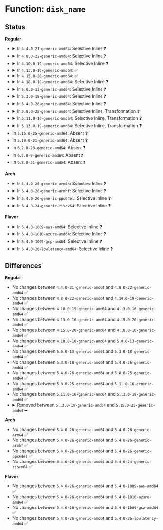 # Function: <code>disk_name</code>

## Status
<b>Regular</b>
<ul>
<li>
<details>
<summary>In <code>4.4.0-21-generic-amd64</code>: Selective Inline ❓</summary>

```c
char * disk_name(struct gendisk * hd, int partno, char * buf)
```

```json
{
  "name": "disk_name",
  "collision_type": "Unique Global",
  "inline_type": "Selective",
  "funcs": [
    {
      "addr": 18446744071582830880,
      "name": "disk_name",
      "external": true,
      "loc": "block/partition-generic.c:34",
      "file": "block/partition-generic.c",
      "inline": "not declared, inlined",
      "caller_inline": [],
      "caller_func": [
        "fs/block_dev.c:flush_disk",
        "fs/block_dev.c:check_disk_size_change",
        "block/genhd.c:diskstats_show",
        "block/genhd.c:printk_all_partitions",
        "block/partition-generic.c:bdevname",
        "block/partitions/check.c:check_partition"
      ]
    }
  ],
  "symbols": [
    {
      "addr": 18446744071582830880,
      "name": "disk_name",
      "section": ".text",
      "bind": "STB_GLOBAL",
      "size": 161
    }
  ]
}
```
</details>
</li>
<li>
<details>
<summary>In <code>4.8.0-22-generic-amd64</code>: Selective Inline ❓</summary>

```c
char * disk_name(struct gendisk * hd, int partno, char * buf)
```

```json
{
  "name": "disk_name",
  "collision_type": "Unique Global",
  "inline_type": "Selective",
  "funcs": [
    {
      "addr": 18446744071583110496,
      "name": "disk_name",
      "external": true,
      "loc": "block/partition-generic.c:35",
      "file": "block/partition-generic.c",
      "inline": "not declared, inlined",
      "caller_inline": [],
      "caller_func": [
        "block/genhd.c:diskstats_show",
        "block/genhd.c:printk_all_partitions",
        "block/partition-generic.c:bdevname",
        "block/partitions/check.c:check_partition"
      ]
    }
  ],
  "symbols": [
    {
      "addr": 18446744071583110496,
      "name": "disk_name",
      "section": ".text",
      "bind": "STB_GLOBAL",
      "size": 161
    }
  ]
}
```
</details>
</li>
<li>
<details>
<summary>In <code>4.10.0-19-generic-amd64</code>: Selective Inline ❓</summary>

```c
char * disk_name(struct gendisk * hd, int partno, char * buf)
```

```json
{
  "name": "disk_name",
  "collision_type": "Unique Global",
  "inline_type": "Selective",
  "funcs": [
    {
      "addr": 18446744071583222016,
      "name": "disk_name",
      "external": true,
      "loc": "block/partition-generic.c:35",
      "file": "block/partition-generic.c",
      "inline": "not declared, inlined",
      "caller_inline": [],
      "caller_func": [
        "block/genhd.c:diskstats_show",
        "block/genhd.c:printk_all_partitions",
        "block/partition-generic.c:bdevname",
        "block/partitions/check.c:check_partition"
      ]
    }
  ],
  "symbols": [
    {
      "addr": 18446744071583222016,
      "name": "disk_name",
      "section": ".text",
      "bind": "STB_GLOBAL",
      "size": 160
    }
  ]
}
```
</details>
</li>
<li>
<details>
<summary>In <code>4.13.0-16-generic-amd64</code>: ✅</summary>

```c
char * disk_name(struct gendisk * hd, int partno, char * buf)
```

```json
{
  "name": "disk_name",
  "collision_type": "Unique Global",
  "inline_type": "No",
  "funcs": [
    {
      "addr": 18446744071583276048,
      "name": "disk_name",
      "external": true,
      "loc": "block/partition-generic.c:34",
      "file": "block/partition-generic.c",
      "inline": "seen, unknown",
      "caller_inline": [],
      "caller_func": [
        "block/genhd.c:diskstats_show",
        "block/genhd.c:printk_all_partitions",
        "block/partition-generic.c:bdevname",
        "block/partitions/check.c:check_partition"
      ]
    }
  ],
  "symbols": [
    {
      "addr": 18446744071583276048,
      "name": "disk_name",
      "section": ".text",
      "bind": "STB_GLOBAL",
      "size": 160
    }
  ]
}
```
</details>
</li>
<li>
<details>
<summary>In <code>4.15.0-20-generic-amd64</code>: ✅</summary>

```c
char * disk_name(struct gendisk * hd, int partno, char * buf)
```

```json
{
  "name": "disk_name",
  "collision_type": "Unique Global",
  "inline_type": "No",
  "funcs": [
    {
      "addr": 18446744071583456304,
      "name": "disk_name",
      "external": true,
      "loc": "block/partition-generic.c:35",
      "file": "block/partition-generic.c",
      "inline": "seen, unknown",
      "caller_inline": [],
      "caller_func": [
        "block/genhd.c:diskstats_show",
        "block/genhd.c:printk_all_partitions",
        "block/partition-generic.c:bdevname",
        "block/partitions/check.c:check_partition"
      ]
    }
  ],
  "symbols": [
    {
      "addr": 18446744071583456304,
      "name": "disk_name",
      "section": ".text",
      "bind": "STB_GLOBAL",
      "size": 160
    }
  ]
}
```
</details>
</li>
<li>
<details>
<summary>In <code>4.18.0-10-generic-amd64</code>: Selective Inline ❓</summary>

```c
char * disk_name(struct gendisk * hd, int partno, char * buf)
```

```json
{
  "name": "disk_name",
  "collision_type": "Unique Global",
  "inline_type": "Selective",
  "funcs": [
    {
      "addr": 18446744071583667712,
      "name": "disk_name",
      "external": true,
      "loc": "block/partition-generic.c:35",
      "file": "block/partition-generic.c",
      "inline": "not declared, inlined",
      "caller_inline": [],
      "caller_func": [
        "block/genhd.c:diskstats_show",
        "block/genhd.c:printk_all_partitions",
        "block/partition-generic.c:bio_devname",
        "block/partition-generic.c:bdevname",
        "block/partitions/check.c:check_partition"
      ]
    }
  ],
  "symbols": [
    {
      "addr": 18446744071583667712,
      "name": "disk_name",
      "section": ".text",
      "bind": "STB_GLOBAL",
      "size": 160
    }
  ]
}
```
</details>
</li>
<li>
<details>
<summary>In <code>5.0.0-13-generic-amd64</code>: Selective Inline ❓</summary>

```c
char * disk_name(struct gendisk * hd, int partno, char * buf)
```

```json
{
  "name": "disk_name",
  "collision_type": "Unique Global",
  "inline_type": "Selective",
  "funcs": [
    {
      "addr": 18446744071583774816,
      "name": "disk_name",
      "external": true,
      "loc": "block/partition-generic.c:35",
      "file": "block/partition-generic.c",
      "inline": "not declared, inlined",
      "caller_inline": [],
      "caller_func": [
        "block/genhd.c:diskstats_show",
        "block/genhd.c:printk_all_partitions",
        "block/partition-generic.c:bio_devname",
        "block/partition-generic.c:bdevname",
        "block/partitions/check.c:check_partition"
      ]
    }
  ],
  "symbols": [
    {
      "addr": 18446744071583774816,
      "name": "disk_name",
      "section": ".text",
      "bind": "STB_GLOBAL",
      "size": 160
    }
  ]
}
```
</details>
</li>
<li>
<details>
<summary>In <code>5.3.0-18-generic-amd64</code>: Selective Inline ❓</summary>

```c
char * disk_name(struct gendisk * hd, int partno, char * buf)
```

```json
{
  "name": "disk_name",
  "collision_type": "Unique Global",
  "inline_type": "Selective",
  "funcs": [
    {
      "addr": 18446744071583964656,
      "name": "disk_name",
      "external": true,
      "loc": "block/partition-generic.c:35",
      "file": "block/partition-generic.c",
      "inline": "not declared, inlined",
      "caller_inline": [],
      "caller_func": [
        "block/genhd.c:diskstats_show",
        "block/genhd.c:printk_all_partitions",
        "block/partition-generic.c:bio_devname",
        "block/partition-generic.c:bdevname",
        "block/partitions/check.c:check_partition"
      ]
    }
  ],
  "symbols": [
    {
      "addr": 18446744071583964656,
      "name": "disk_name",
      "section": ".text",
      "bind": "STB_GLOBAL",
      "size": 159
    }
  ]
}
```
</details>
</li>
<li>
<details>
<summary>In <code>5.4.0-26-generic-amd64</code>: Selective Inline ❓</summary>

```c
char * disk_name(struct gendisk * hd, int partno, char * buf)
```

```json
{
  "name": "disk_name",
  "collision_type": "Unique Global",
  "inline_type": "Selective",
  "funcs": [
    {
      "addr": 18446744071584068016,
      "name": "disk_name",
      "external": true,
      "loc": "block/partition-generic.c:35",
      "file": "block/partition-generic.c",
      "inline": "not declared, inlined",
      "caller_inline": [],
      "caller_func": [
        "block/genhd.c:diskstats_show",
        "block/genhd.c:printk_all_partitions",
        "block/partition-generic.c:bio_devname",
        "block/partition-generic.c:bdevname",
        "block/partitions/check.c:check_partition"
      ]
    }
  ],
  "symbols": [
    {
      "addr": 18446744071584068016,
      "name": "disk_name",
      "section": ".text",
      "bind": "STB_GLOBAL",
      "size": 159
    }
  ]
}
```
</details>
</li>
<li>
<details>
<summary>In <code>5.8.0-25-generic-amd64</code>: Selective Inline, Transformation ❓</summary>

```c
char * disk_name(struct gendisk * hd, int partno, char * buf)
```

```json
{
  "name": "disk_name",
  "collision_type": "Unique Global",
  "inline_type": "Selective",
  "funcs": [
    {
      "addr": 18446744071584456755,
      "name": "disk_name",
      "external": true,
      "loc": "block/genhd.c:77",
      "file": "block/genhd.c",
      "inline": "not declared, inlined",
      "caller_inline": [
        "block/genhd.c:diskstats_show",
        "block/genhd.c:bdevname"
      ],
      "caller_func": [
        "block/bio.c:bio_devname",
        "block/blk-settings.c:disk_stack_limits",
        "block/genhd.c:diskstats_show",
        "block/genhd.c:printk_all_partitions",
        "block/genhd.c:bdevname",
        "block/partitions/core.c:check_partition"
      ]
    }
  ],
  "symbols": [
    {
      "addr": 18446744071584454288,
      "name": "disk_name.part.0",
      "section": ".text",
      "bind": "STB_LOCAL",
      "size": 114
    },
    {
      "addr": 18446744071584458624,
      "name": "disk_name",
      "section": ".text",
      "bind": "STB_GLOBAL",
      "size": 65
    }
  ]
}
```
</details>
</li>
<li>
<details>
<summary>In <code>5.11.0-16-generic-amd64</code>: Selective Inline, Transformation ❓</summary>

```c
char * disk_name(struct gendisk * hd, int partno, char * buf)
```

```json
{
  "name": "disk_name",
  "collision_type": "Unique Global",
  "inline_type": "Selective",
  "funcs": [
    {
      "addr": 18446744071584573427,
      "name": "disk_name",
      "external": true,
      "loc": "block/genhd.c:94",
      "file": "block/genhd.c",
      "inline": "not declared, inlined",
      "caller_inline": [
        "block/genhd.c:diskstats_show",
        "block/genhd.c:bdevname"
      ],
      "caller_func": [
        "block/bio.c:bio_devname",
        "block/blk-settings.c:disk_stack_limits",
        "block/genhd.c:diskstats_show",
        "block/genhd.c:printk_all_partitions",
        "block/genhd.c:bdevname",
        "block/partitions/core.c:check_partition"
      ]
    }
  ],
  "symbols": [
    {
      "addr": 18446744071584571184,
      "name": "disk_name.part.0",
      "section": ".text",
      "bind": "STB_LOCAL",
      "size": 135
    },
    {
      "addr": 18446744071591372911,
      "name": "disk_name.part.0.cold",
      "section": ".text",
      "bind": "STB_LOCAL",
      "size": 24
    },
    {
      "addr": 18446744071584574352,
      "name": "disk_name",
      "section": ".text",
      "bind": "STB_GLOBAL",
      "size": 65
    }
  ]
}
```
</details>
</li>
<li>
<details>
<summary>In <code>5.13.0-19-generic-amd64</code>: Selective Inline, Transformation ❓</summary>

```c
char * disk_name(struct gendisk * hd, int partno, char * buf)
```

```json
{
  "name": "disk_name",
  "collision_type": "Unique Global",
  "inline_type": "Selective",
  "funcs": [
    {
      "addr": 18446744071584605546,
      "name": "disk_name",
      "external": true,
      "loc": "block/genhd.c:91",
      "file": "block/genhd.c",
      "inline": "not declared, inlined",
      "caller_inline": [
        "block/genhd.c:diskstats_show",
        "block/genhd.c:bdevname"
      ],
      "caller_func": [
        "block/blk-settings.c:disk_stack_limits",
        "block/genhd.c:diskstats_show",
        "block/genhd.c:printk_all_partitions",
        "block/genhd.c:bdevname",
        "block/partitions/core.c:check_partition"
      ]
    }
  ],
  "symbols": [
    {
      "addr": 18446744071584603568,
      "name": "disk_name.part.0",
      "section": ".text",
      "bind": "STB_LOCAL",
      "size": 135
    },
    {
      "addr": 18446744071591315509,
      "name": "disk_name.part.0.cold",
      "section": ".text",
      "bind": "STB_LOCAL",
      "size": 24
    },
    {
      "addr": 18446744071584607040,
      "name": "disk_name",
      "section": ".text",
      "bind": "STB_GLOBAL",
      "size": 65
    }
  ]
}
```
</details>
</li>
<li>
In <code>5.15.0-25-generic-amd64</code>: Absent ❓
</li>
<li>
In <code>5.19.0-21-generic-amd64</code>: Absent ❓
</li>
<li>
In <code>6.2.0-20-generic-amd64</code>: Absent ❓
</li>
<li>
In <code>6.5.0-9-generic-amd64</code>: Absent ❓
</li>
<li>
In <code>6.8.0-31-generic-amd64</code>: Absent ❓
</li>
</ul>
<b>Arch</b>
<ul>
<li>
<details>
<summary>In <code>5.4.0-26-generic-arm64</code>: Selective Inline ❓</summary>

```c
char * disk_name(struct gendisk * hd, int partno, char * buf)
```

```json
{
  "name": "disk_name",
  "collision_type": "Unique Global",
  "inline_type": "Selective",
  "funcs": [
    {
      "addr": 18446603336495911240,
      "name": "disk_name",
      "external": true,
      "loc": "block/partition-generic.c:35",
      "file": "block/partition-generic.c",
      "inline": "not declared, inlined",
      "caller_inline": [],
      "caller_func": [
        "block/genhd.c:diskstats_show",
        "block/genhd.c:printk_all_partitions",
        "block/partition-generic.c:bio_devname",
        "block/partition-generic.c:bdevname",
        "block/partitions/check.c:check_partition"
      ]
    }
  ],
  "symbols": [
    {
      "addr": 18446603336495911240,
      "name": "disk_name",
      "section": ".text",
      "bind": "STB_GLOBAL",
      "size": 204
    }
  ]
}
```
</details>
</li>
<li>
<details>
<summary>In <code>5.4.0-26-generic-armhf</code>: Selective Inline ❓</summary>

```c
char * disk_name(struct gendisk * hd, int partno, char * buf)
```

```json
{
  "name": "disk_name",
  "collision_type": "Unique Global",
  "inline_type": "Selective",
  "funcs": [
    {
      "addr": 3229253804,
      "name": "disk_name",
      "external": true,
      "loc": "block/partition-generic.c:35",
      "file": "block/partition-generic.c",
      "inline": "not declared, inlined",
      "caller_inline": [],
      "caller_func": [
        "block/genhd.c:diskstats_show",
        "block/genhd.c:printk_all_partitions",
        "block/partition-generic.c:bio_devname",
        "block/partition-generic.c:bdevname",
        "block/partitions/check.c:check_partition"
      ]
    }
  ],
  "symbols": [
    {
      "addr": 3229253804,
      "name": "disk_name",
      "section": ".text",
      "bind": "STB_GLOBAL",
      "size": 156
    }
  ]
}
```
</details>
</li>
<li>
<details>
<summary>In <code>5.4.0-26-generic-ppc64el</code>: Selective Inline ❓</summary>

```c
char * disk_name(struct gendisk * hd, int partno, char * buf)
```

```json
{
  "name": "disk_name",
  "collision_type": "Unique Global",
  "inline_type": "Selective",
  "funcs": [
    {
      "addr": 13835058055290120416,
      "name": "disk_name",
      "external": true,
      "loc": "block/partition-generic.c:35",
      "file": "block/partition-generic.c",
      "inline": "not declared, inlined",
      "caller_inline": [],
      "caller_func": [
        "block/genhd.c:diskstats_show",
        "block/genhd.c:printk_all_partitions",
        "block/partition-generic.c:bio_devname",
        "block/partition-generic.c:bdevname",
        "block/partitions/check.c:check_partition"
      ]
    }
  ],
  "symbols": [
    {
      "addr": 13835058055290120416,
      "name": "disk_name",
      "section": ".text",
      "bind": "STB_GLOBAL",
      "size": 276
    }
  ]
}
```
</details>
</li>
<li>
<details>
<summary>In <code>5.4.0-24-generic-riscv64</code>: Selective Inline ❓</summary>

```c
char * disk_name(struct gendisk * hd, int partno, char * buf)
```

```json
{
  "name": "disk_name",
  "collision_type": "Unique Global",
  "inline_type": "Selective",
  "funcs": [
    {
      "addr": 18446743936275025344,
      "name": "disk_name",
      "external": true,
      "loc": "block/partition-generic.c:35",
      "file": "block/partition-generic.c",
      "inline": "not declared, inlined",
      "caller_inline": [],
      "caller_func": [
        "block/genhd.c:diskstats_show",
        "block/genhd.c:printk_all_partitions",
        "block/partition-generic.c:bio_devname",
        "block/partition-generic.c:bdevname",
        "block/partitions/check.c:check_partition"
      ]
    }
  ],
  "symbols": [
    {
      "addr": 18446743936275025344,
      "name": "disk_name",
      "section": ".text",
      "bind": "STB_GLOBAL",
      "size": 164
    }
  ]
}
```
</details>
</li>
</ul>
<b>Flavor</b>
<ul>
<li>
<details>
<summary>In <code>5.4.0-1009-aws-amd64</code>: Selective Inline ❓</summary>

```c
char * disk_name(struct gendisk * hd, int partno, char * buf)
```

```json
{
  "name": "disk_name",
  "collision_type": "Unique Global",
  "inline_type": "Selective",
  "funcs": [
    {
      "addr": 18446744071584036752,
      "name": "disk_name",
      "external": true,
      "loc": "block/partition-generic.c:35",
      "file": "block/partition-generic.c",
      "inline": "not declared, inlined",
      "caller_inline": [],
      "caller_func": [
        "block/genhd.c:diskstats_show",
        "block/genhd.c:printk_all_partitions",
        "block/partition-generic.c:bio_devname",
        "block/partition-generic.c:bdevname",
        "block/partitions/check.c:check_partition"
      ]
    }
  ],
  "symbols": [
    {
      "addr": 18446744071584036752,
      "name": "disk_name",
      "section": ".text",
      "bind": "STB_GLOBAL",
      "size": 159
    }
  ]
}
```
</details>
</li>
<li>
<details>
<summary>In <code>5.4.0-1010-azure-amd64</code>: Selective Inline ❓</summary>

```c
char * disk_name(struct gendisk * hd, int partno, char * buf)
```

```json
{
  "name": "disk_name",
  "collision_type": "Unique Global",
  "inline_type": "Selective",
  "funcs": [
    {
      "addr": 18446744071583972512,
      "name": "disk_name",
      "external": true,
      "loc": "block/partition-generic.c:35",
      "file": "block/partition-generic.c",
      "inline": "not declared, inlined",
      "caller_inline": [],
      "caller_func": [
        "block/genhd.c:diskstats_show",
        "block/genhd.c:printk_all_partitions",
        "block/partition-generic.c:bio_devname",
        "block/partition-generic.c:bdevname",
        "block/partitions/check.c:check_partition"
      ]
    }
  ],
  "symbols": [
    {
      "addr": 18446744071583972512,
      "name": "disk_name",
      "section": ".text",
      "bind": "STB_GLOBAL",
      "size": 159
    }
  ]
}
```
</details>
</li>
<li>
<details>
<summary>In <code>5.4.0-1009-gcp-amd64</code>: Selective Inline ❓</summary>

```c
char * disk_name(struct gendisk * hd, int partno, char * buf)
```

```json
{
  "name": "disk_name",
  "collision_type": "Unique Global",
  "inline_type": "Selective",
  "funcs": [
    {
      "addr": 18446744071584020512,
      "name": "disk_name",
      "external": true,
      "loc": "block/partition-generic.c:35",
      "file": "block/partition-generic.c",
      "inline": "not declared, inlined",
      "caller_inline": [],
      "caller_func": [
        "block/genhd.c:diskstats_show",
        "block/genhd.c:printk_all_partitions",
        "block/partition-generic.c:bio_devname",
        "block/partition-generic.c:bdevname",
        "block/partitions/check.c:check_partition"
      ]
    }
  ],
  "symbols": [
    {
      "addr": 18446744071584020512,
      "name": "disk_name",
      "section": ".text",
      "bind": "STB_GLOBAL",
      "size": 159
    }
  ]
}
```
</details>
</li>
<li>
<details>
<summary>In <code>5.4.0-26-lowlatency-amd64</code>: Selective Inline ❓</summary>

```c
char * disk_name(struct gendisk * hd, int partno, char * buf)
```

```json
{
  "name": "disk_name",
  "collision_type": "Unique Global",
  "inline_type": "Selective",
  "funcs": [
    {
      "addr": 18446744071584123056,
      "name": "disk_name",
      "external": true,
      "loc": "block/partition-generic.c:35",
      "file": "block/partition-generic.c",
      "inline": "not declared, inlined",
      "caller_inline": [],
      "caller_func": [
        "block/genhd.c:diskstats_show",
        "block/genhd.c:printk_all_partitions",
        "block/partition-generic.c:bio_devname",
        "block/partition-generic.c:bdevname",
        "block/partitions/check.c:check_partition"
      ]
    }
  ],
  "symbols": [
    {
      "addr": 18446744071584123056,
      "name": "disk_name",
      "section": ".text",
      "bind": "STB_GLOBAL",
      "size": 159
    }
  ]
}
```
</details>
</li>
</ul>

## Differences
<b>Regular</b>
<ul>
<li>
No changes between <code>4.4.0-21-generic-amd64</code> and <code>4.8.0-22-generic-amd64</code> ✅
</li>
<li>
No changes between <code>4.8.0-22-generic-amd64</code> and <code>4.10.0-19-generic-amd64</code> ✅
</li>
<li>
No changes between <code>4.10.0-19-generic-amd64</code> and <code>4.13.0-16-generic-amd64</code> ✅
</li>
<li>
No changes between <code>4.13.0-16-generic-amd64</code> and <code>4.15.0-20-generic-amd64</code> ✅
</li>
<li>
No changes between <code>4.15.0-20-generic-amd64</code> and <code>4.18.0-10-generic-amd64</code> ✅
</li>
<li>
No changes between <code>4.18.0-10-generic-amd64</code> and <code>5.0.0-13-generic-amd64</code> ✅
</li>
<li>
No changes between <code>5.0.0-13-generic-amd64</code> and <code>5.3.0-18-generic-amd64</code> ✅
</li>
<li>
No changes between <code>5.3.0-18-generic-amd64</code> and <code>5.4.0-26-generic-amd64</code> ✅
</li>
<li>
No changes between <code>5.4.0-26-generic-amd64</code> and <code>5.8.0-25-generic-amd64</code> ✅
</li>
<li>
No changes between <code>5.8.0-25-generic-amd64</code> and <code>5.11.0-16-generic-amd64</code> ✅
</li>
<li>
No changes between <code>5.11.0-16-generic-amd64</code> and <code>5.13.0-19-generic-amd64</code> ✅
</li>
<li>
<details>
<summary>Removed between <code>5.13.0-19-generic-amd64</code> and <code>5.15.0-25-generic-amd64</code> ➖</summary>

```c
char * disk_name(struct gendisk * hd, int partno, char * buf)
```
</details>
</li>
</ul>
<b>Arch</b>
<ul>
<li>
No changes between <code>5.4.0-26-generic-amd64</code> and <code>5.4.0-26-generic-arm64</code> ✅
</li>
<li>
No changes between <code>5.4.0-26-generic-amd64</code> and <code>5.4.0-26-generic-armhf</code> ✅
</li>
<li>
No changes between <code>5.4.0-26-generic-amd64</code> and <code>5.4.0-26-generic-ppc64el</code> ✅
</li>
<li>
No changes between <code>5.4.0-26-generic-amd64</code> and <code>5.4.0-24-generic-riscv64</code> ✅
</li>
</ul>
<b>Flavor</b>
<ul>
<li>
No changes between <code>5.4.0-26-generic-amd64</code> and <code>5.4.0-1009-aws-amd64</code> ✅
</li>
<li>
No changes between <code>5.4.0-26-generic-amd64</code> and <code>5.4.0-1010-azure-amd64</code> ✅
</li>
<li>
No changes between <code>5.4.0-26-generic-amd64</code> and <code>5.4.0-1009-gcp-amd64</code> ✅
</li>
<li>
No changes between <code>5.4.0-26-generic-amd64</code> and <code>5.4.0-26-lowlatency-amd64</code> ✅
</li>
</ul>
